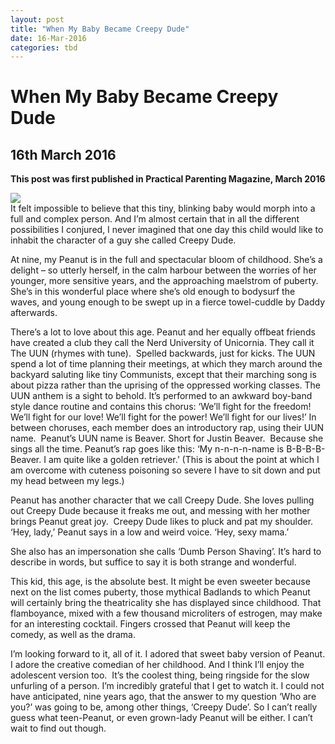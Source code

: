 ```yaml
---
layout: post
title: "When My Baby Became Creepy Dude"
date: 16-Mar-2016
categories: tbd
---
```


# When My Baby Became Creepy Dude

## 16th March 2016

**This post was first published in Practical Parenting Magazine,   March 2016**

<img class="photo-horiz" src="https://s-media-cache-ak0.pinimg.com/564x/0a/b2/99/0ab299fc95ea53f15de6d416632ad32e.jpg" />



<div  **U.S. Daughters of farmers near La Forge Project, Missouri, 1938**

<div 



<div 

<div 

<div When my first child Peanut was born, I felt a yearning, desperate urge to know who she would become. ‘Who are you?’  I would whisper to her beautiful, inscrutable little face. ‘What kind of human will you be?’





It felt impossible to believe that this tiny, blinking baby would morph into a full and complex person. And I’m almost certain that in all the different possibilities I conjured, I never imagined that one day this child would like to inhabit the character of a guy she called Creepy Dude.

At nine, my Peanut is in the full and spectacular bloom of childhood. She’s a delight – so utterly herself, in the calm harbour between the worries of her younger, more sensitive years, and the approaching maelstrom of puberty.  She’s in this wonderful place where she’s old enough to bodysurf the waves, and young enough to be swept up in a fierce towel-cuddle by Daddy afterwards.

There’s a lot to love about this age. Peanut and her equally offbeat friends have created a club they call the Nerd University of Unicornia. They call it The UUN (rhymes with tune).  Spelled backwards, just for kicks. The UUN spend a lot of time planning their meetings, at which they march around the backyard saluting like tiny Communists, except that their marching song is about pizza rather than the uprising of the oppressed working classes. The UUN anthem is a sight to behold. It’s performed to an awkward boy-band style dance routine and contains this chorus: ‘We’ll fight for the freedom! We’ll fight for our love! We’ll fight for the power! We’ll fight for our lives!’ In between choruses, each member does an introductory rap, using their UUN name.  Peanut’s UUN name is Beaver. Short for Justin Beaver.  Because she sings all the time. Peanut’s rap goes like this: ‘My n-n-n-n-name is B-B-B-B-Beaver. I am quite like a golden retriever.’ (This is about the point at which I am overcome with cuteness poisoning so severe I have to sit down and put my head between my legs.)

Peanut has another character that we call Creepy Dude. She loves pulling out Creepy Dude because it freaks me out, and messing with her mother brings Peanut great joy.  Creepy Dude likes to pluck and pat my shoulder. ‘Hey, lady,’ Peanut says in a low and weird voice. ‘Hey, sexy mama.’

She also has an impersonation she calls ‘Dumb Person Shaving’. It’s hard to describe in words, but suffice to say it is both strange and wonderful.

This kid, this age, is the absolute best. It might be even sweeter because next on the list comes puberty, those mythical Badlands to which Peanut will certainly bring the theatricality she has displayed since childhood. That flamboyance, mixed with a few thousand microliters of estrogen, may make for an interesting cocktail. Fingers crossed that Peanut will keep the comedy, as well as the drama.

I’m looking forward to it, all of it. I adored that sweet baby version of Peanut. I adore the creative comedian of her childhood. And I think I’ll enjoy the adolescent version too.  It’s the coolest thing, being ringside for the slow unfurling of a person. I’m incredibly grateful that I get to watch it. I could not have anticipated, nine years ago, that the answer to my question ‘Who are you?’ was going to be, among other things, ‘Creepy Dude’. So I can’t really guess what teen-Peanut, or even grown-lady Peanut will be either. I can’t wait to find out though.

 
